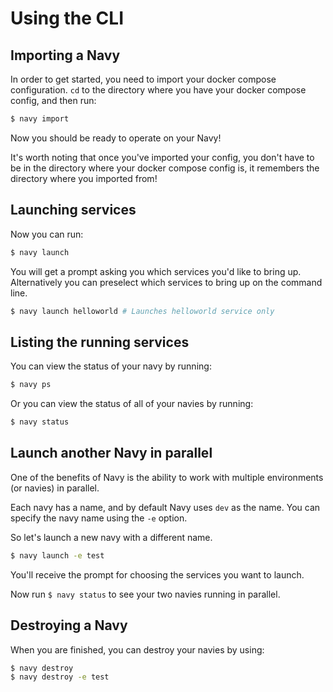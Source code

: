 Using the CLI
=============

## Importing a Navy

In order to get started, you need to import your docker compose configuration.
`cd` to the directory where you have your docker compose config, and then run:

```sh
$ navy import
```

Now you should be ready to operate on your Navy!

It's worth noting that once you've imported your config, you don't have to be in the directory where your
docker compose config is, it remembers the directory where you imported from!


## Launching services

Now you can run:

```sh
$ navy launch
```

You will get a prompt asking you which services you'd like to bring up. Alternatively
you can preselect which services to bring up on the command line.

```sh
$ navy launch helloworld # Launches helloworld service only
```

## Listing the running services

You can view the status of your navy by running:

```sh
$ navy ps
```

Or you can view the status of all of your navies by running:

```sh
$ navy status
```

## Launch another Navy in parallel

One of the benefits of Navy is the ability to work with multiple environments (or navies) in parallel.

Each navy has a name, and by default Navy uses `dev` as the name. You can specify the
navy name using the `-e` option.

So let's launch a new navy with a different name.

```sh
$ navy launch -e test
```

You'll receive the prompt for choosing the services you want to launch.

Now run `$ navy status` to see your two navies running in parallel.


## Destroying a Navy

When you are finished, you can destroy your navies by using:

```sh
$ navy destroy
$ navy destroy -e test
```
